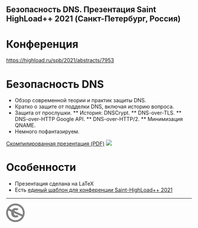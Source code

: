 Безопасность DNS. Презентация Saint HighLoad++ 2021 (Санкт-Петербург, Россия)
------------------------------------------------------------------------------

Конференция
===========

https://highload.ru/spb/2021/abstracts/7953

Безопасность DNS
================

* Обзор современной теории и практик защиты DNS.
* Кратко о защите от подделки DNS, включая историю вопроса.
* Защита от прослушки.
** История: DNSCrypt.
** DNS-over-TLS.
** DNS-over-HTTP Google API.
** DNS-over-HTTP/2.
** Минимизация QNAME.
* Немного пофантазируем.

[Скомпилированная презентация (PDF)](dns-security.pdf)
![](dns-scurity.gif)

Особенности
===========

* Презентация сделана на LaTeX
* Есть [единый шаблон для конференции Saint-HighLoad++ 2021](https://github.com/schors/shl2021theme)

---
[![UNLICENSE](noc.png)](UNLICENSE)
